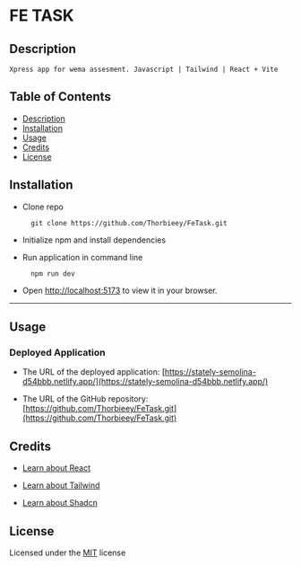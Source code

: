 # FE TASK

## Description 


```
Xpress app for wema assesment. Javascript | Tailwind | React + Vite
```

## Table of Contents

* [Description](#description)
* [Installation](#installation)
* [Usage](#usage)
* [Credits](#credits)
* [License](#license)

## Installation

- Clone repo

        git clone https://github.com/Thorbieey/FeTask.git
        

- Initialize npm and install dependencies

- Run application in command line

        npm run dev

- Open [http://localhost:5173](http://localhost:5173) to view it in your browser.

---

## Usage 

### Deployed Application

* The URL of the deployed application:
[https://stately-semolina-d54bbb.netlify.app/](https://stately-semolina-d54bbb.netlify.app/)

* The URL of the GitHub repository: 
[https://github.com/Thorbieey/FeTask.git](https://github.com/Thorbieey/FeTask.git)


## Credits

* [Learn about React](https://legacy.reactjs.org/docs/getting-started.html)

* [Learn about Tailwind](https://tailwindcss.com/docs/guides/create-react-app/)

* [Learn about Shadcn](https://ui.shadcn.com/docs)

## License

Licensed under the [MIT](https://choosealicense.com/licenses/mit/) license
